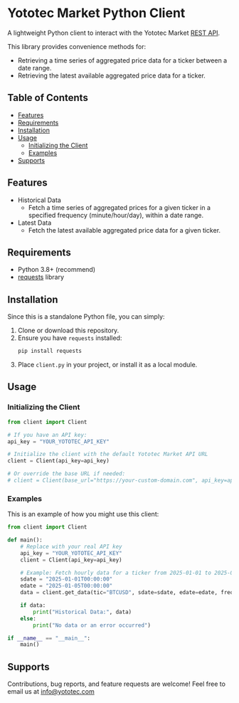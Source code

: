 # Yototec Market Python Client

A lightweight Python client to interact with the Yototec Market [REST API](https://market.yototec.com).

This library provides convenience methods for:

- Retrieving a time series of aggregated price data for a ticker between a date range.
- Retrieving the latest available aggregated price data for a ticker.

## Table of Contents

- [Features](#features)
- [Requirements](#requirements)
- [Installation](#installation)
- [Usage](#usage)
  - [Initializing the Client](#initializing-the-client)
  - [Examples](#examples)
- [Supports](#supports)

## Features

- Historical Data
  - Fetch a time series of aggregated prices for a given ticker in a specified frequency (minute/hour/day), within a date range.
- Latest Data
  - Fetch the latest available aggregated price data for a given ticker.

## Requirements

- Python 3.8+ (recommend)
- [requests](https://pypi.org/project/requests/) library

## Installation

Since this is a standalone Python file, you can simply:
1. Clone or download this repository.
2. Ensure you have `requests` installed:
   ```bash
   pip install requests
   ```
3. Place `client.py` in your project, or install it as a local module.

## Usage

### Initializing the Client

```python
from client import Client

# If you have an API key:
api_key = "YOUR_YOTOTEC_API_KEY"

# Initialize the client with the default Yototec Market API URL
client = Client(api_key=api_key)

# Or override the base URL if needed:
# client = Client(base_url="https://your-custom-domain.com", api_key=api_key)
```

### Examples

This is an example of how you might use this client:

```python
from client import Client

def main():
    # Replace with your real API key
    api_key = "YOUR_YOTOTEC_API_KEY"
    client = Client(api_key=api_key)

    # Example: Fetch hourly data for a ticker from 2025-01-01 to 2025-01-05
    sdate = "2025-01-01T00:00:00"
    edate = "2025-01-05T00:00:00"
    data = client.get_data(tic="BTCUSD", sdate=sdate, edate=edate, freq="hour")

    if data:
        print("Historical Data:", data)
    else:
        print("No data or an error occurred")

if __name__ == "__main__":
    main()
```

## Supports

Contributions, bug reports, and feature requests are welcome! Feel free to email us at info@yototec.com